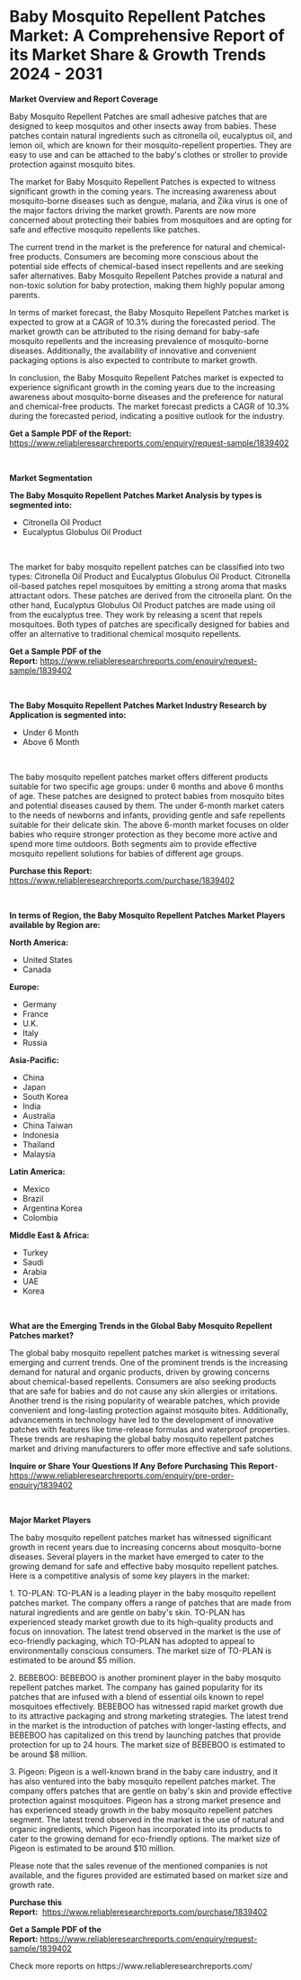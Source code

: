 <p><h1>Baby Mosquito Repellent Patches Market: A Comprehensive Report of its Market Share & Growth Trends 2024 - 2031</h1></p><p><strong>Market Overview and Report Coverage</strong></p>
<p><p>Baby Mosquito Repellent Patches are small adhesive patches that are designed to keep mosquitos and other insects away from babies. These patches contain natural ingredients such as citronella oil, eucalyptus oil, and lemon oil, which are known for their mosquito-repellent properties. They are easy to use and can be attached to the baby's clothes or stroller to provide protection against mosquito bites.</p><p>The market for Baby Mosquito Repellent Patches is expected to witness significant growth in the coming years. The increasing awareness about mosquito-borne diseases such as dengue, malaria, and Zika virus is one of the major factors driving the market growth. Parents are now more concerned about protecting their babies from mosquitoes and are opting for safe and effective mosquito repellents like patches.</p><p>The current trend in the market is the preference for natural and chemical-free products. Consumers are becoming more conscious about the potential side effects of chemical-based insect repellents and are seeking safer alternatives. Baby Mosquito Repellent Patches provide a natural and non-toxic solution for baby protection, making them highly popular among parents.</p><p>In terms of market forecast, the Baby Mosquito Repellent Patches market is expected to grow at a CAGR of 10.3% during the forecasted period. The market growth can be attributed to the rising demand for baby-safe mosquito repellents and the increasing prevalence of mosquito-borne diseases. Additionally, the availability of innovative and convenient packaging options is also expected to contribute to market growth.</p><p>In conclusion, the Baby Mosquito Repellent Patches market is expected to experience significant growth in the coming years due to the increasing awareness about mosquito-borne diseases and the preference for natural and chemical-free products. The market forecast predicts a CAGR of 10.3% during the forecasted period, indicating a positive outlook for the industry.</p></p>
<p><strong>Get a Sample PDF of the Report:</strong> <a href="https://www.reliableresearchreports.com/enquiry/request-sample/1839402">https://www.reliableresearchreports.com/enquiry/request-sample/1839402</a></p>
<p>&nbsp;</p>
<p><strong>Market Segmentation</strong></p>
<p><strong>The Baby Mosquito Repellent Patches Market Analysis by types is segmented into:</strong></p>
<p><ul><li>Citronella Oil Product</li><li>Eucalyptus Globulus Oil Product</li></ul></p>
<p>&nbsp;</p>
<p><p>The market for baby mosquito repellent patches can be classified into two types: Citronella Oil Product and Eucalyptus Globulus Oil Product. Citronella oil-based patches repel mosquitoes by emitting a strong aroma that masks attractant odors. These patches are derived from the citronella plant. On the other hand, Eucalyptus Globulus Oil Product patches are made using oil from the eucalyptus tree. They work by releasing a scent that repels mosquitoes. Both types of patches are specifically designed for babies and offer an alternative to traditional chemical mosquito repellents.</p></p>
<p><strong>Get a Sample PDF of the Report:</strong>&nbsp;<a href="https://www.reliableresearchreports.com/enquiry/request-sample/1839402">https://www.reliableresearchreports.com/enquiry/request-sample/1839402</a></p>
<p>&nbsp;</p>
<p><strong>The Baby Mosquito Repellent Patches Market Industry Research by Application is segmented into:</strong></p>
<p><ul><li>Under 6 Month</li><li>Above 6 Month</li></ul></p>
<p>&nbsp;</p>
<p><p>The baby mosquito repellent patches market offers different products suitable for two specific age groups: under 6 months and above 6 months of age. These patches are designed to protect babies from mosquito bites and potential diseases caused by them. The under 6-month market caters to the needs of newborns and infants, providing gentle and safe repellents suitable for their delicate skin. The above 6-month market focuses on older babies who require stronger protection as they become more active and spend more time outdoors. Both segments aim to provide effective mosquito repellent solutions for babies of different age groups.</p></p>
<p><strong>Purchase this Report:</strong>&nbsp; <a href="https://www.reliableresearchreports.com/purchase/1839402">https://www.reliableresearchreports.com/purchase/1839402</a></p>
<p>&nbsp;</p>
<p><strong>In terms of Region, the Baby Mosquito Repellent Patches Market Players available by Region are:</strong></p>
<p>
    <p> <strong> North America: </strong>
        <ul>
            <li>United States</li>
            <li>Canada</li>
        </ul>
        </p> 
    <p> <strong> Europe: </strong>
        <ul>
            <li>Germany</li>
            <li>France</li>
            <li>U.K.</li>
            <li>Italy</li>
            <li>Russia</li>
        </ul>
        </p> 
    <p> <strong> Asia-Pacific: </strong>
        <ul>
            <li>China</li>
            <li>Japan</li>
            <li>South Korea</li>
            <li>India</li>
            <li>Australia</li>
            <li>China Taiwan</li>
            <li>Indonesia</li>
            <li>Thailand</li>
            <li>Malaysia</li>
        </ul>
        </p> 
    <p> <strong> Latin America: </strong>
        <ul>
            <li>Mexico</li>
            <li>Brazil</li>
            <li>Argentina Korea</li>
            <li>Colombia</li>
        </ul>
        </p> 
    <p> <strong> Middle East & Africa: </strong>
        <ul>
            <li>Turkey</li>
            <li>Saudi</li>
            <li>Arabia</li>
            <li>UAE</li>
            <li>Korea</li>
        </ul>
    </p>
    </p>
<p>&nbsp;</p>
<p><strong>What are the Emerging Trends in the Global Baby Mosquito Repellent Patches market?</strong></p>
<p><p>The global baby mosquito repellent patches market is witnessing several emerging and current trends. One of the prominent trends is the increasing demand for natural and organic products, driven by growing concerns about chemical-based repellents. Consumers are also seeking products that are safe for babies and do not cause any skin allergies or irritations. Another trend is the rising popularity of wearable patches, which provide convenient and long-lasting protection against mosquito bites. Additionally, advancements in technology have led to the development of innovative patches with features like time-release formulas and waterproof properties. These trends are reshaping the global baby mosquito repellent patches market and driving manufacturers to offer more effective and safe solutions.</p></p>
<p><strong>Inquire or Share Your Questions If Any Before Purchasing This Report</strong>- <a href="https://www.reliableresearchreports.com/enquiry/pre-order-enquiry/1839402">https://www.reliableresearchreports.com/enquiry/pre-order-enquiry/1839402</a></p>
<p>&nbsp;</p>
<p><strong>Major Market Players</strong></p>
<p><p>The baby mosquito repellent patches market has witnessed significant growth in recent years due to increasing concerns about mosquito-borne diseases. Several players in the market have emerged to cater to the growing demand for safe and effective baby mosquito repellent patches. Here is a competitive analysis of some key players in the market:</p><p>1. TO-PLAN: TO-PLAN is a leading player in the baby mosquito repellent patches market. The company offers a range of patches that are made from natural ingredients and are gentle on baby's skin. TO-PLAN has experienced steady market growth due to its high-quality products and focus on innovation. The latest trend observed in the market is the use of eco-friendly packaging, which TO-PLAN has adopted to appeal to environmentally conscious consumers. The market size of TO-PLAN is estimated to be around $5 million.</p><p>2. BEBEBOO: BEBEBOO is another prominent player in the baby mosquito repellent patches market. The company has gained popularity for its patches that are infused with a blend of essential oils known to repel mosquitoes effectively. BEBEBOO has witnessed rapid market growth due to its attractive packaging and strong marketing strategies. The latest trend in the market is the introduction of patches with longer-lasting effects, and BEBEBOO has capitalized on this trend by launching patches that provide protection for up to 24 hours. The market size of BEBEBOO is estimated to be around $8 million.</p><p>3. Pigeon: Pigeon is a well-known brand in the baby care industry, and it has also ventured into the baby mosquito repellent patches market. The company offers patches that are gentle on baby's skin and provide effective protection against mosquitoes. Pigeon has a strong market presence and has experienced steady growth in the baby mosquito repellent patches segment. The latest trend observed in the market is the use of natural and organic ingredients, which Pigeon has incorporated into its products to cater to the growing demand for eco-friendly options. The market size of Pigeon is estimated to be around $10 million.</p><p>Please note that the sales revenue of the mentioned companies is not available, and the figures provided are estimated based on market size and growth rate.</p></p>
<p><strong>Purchase this Report:</strong>&nbsp;&nbsp;<a href="https://www.reliableresearchreports.com/purchase/1839402">https://www.reliableresearchreports.com/purchase/1839402</a></p>
<p></p>
<p><strong>Get a Sample PDF of the Report:</strong>&nbsp;<a href="https://www.reliableresearchreports.com/enquiry/request-sample/1839402">https://www.reliableresearchreports.com/enquiry/request-sample/1839402</a></p>
<p>Check more reports on https://www.reliableresearchreports.com/</p>